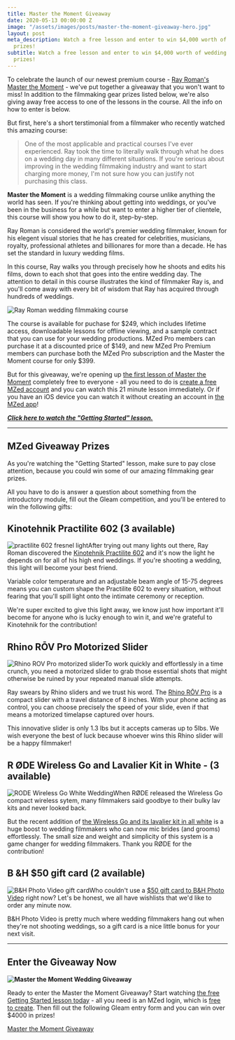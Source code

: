 ```yaml
---
title: Master the Moment Giveaway
date: 2020-05-13 00:00:00 Z
image: "/assets/images/posts/master-the-moment-giveaway-hero.jpg"
layout: post
meta_description: Watch a free lesson and enter to win $4,000 worth of wedding filmmaking
  prizes!
subtitle: Watch a free lesson and enter to win $4,000 worth of wedding filmmaking
  prizes!
---
```


To celebrate the launch of our newest premium course - [Ray Roman's Master the Moment](https://www.mzed.com/courses/ray-roman-master-the-moment-wedding-filmmaking-masterclass) \- we've put together a giveaway that you won't want to miss! In addition to the filmmaking gear prizes listed below, we're also giving away free access to one of the lessons in the course. All the info on how to enter is below.

But first, here's a short terstimonial from a filmmaker who recently watched this amazing course:

> One of the most applicable and practical courses I've ever experienced. Ray took the time to literally walk through what he does on a wedding day in many different situations. If you're serious about improving in the wedding filmmaking industry and want to start charging more money, I'm not sure how you can justify not purchasing this class.

  


**Master the Moment** is a wedding filmmaking course unlike anything the world has seen. If you're thinking about getting into weddings, or you've been in the business for a while but want to enter a higher tier of clientele, this course will show you how to do it, step-by-step.

Ray Roman is considered the world's premier wedding filmmaker, known for his elegent visual stories that he has created for celebrities, musicians, royalty, professional athletes and billionares for more than a decade. He has set the standard in luxury wedding films.

In this course, Ray walks you through precisely how he shoots and edits his films, down to each shot that goes into the entire wedding day. The attention to detail in this course illustrates the kind of filmmaker Ray is, and you'll come away with every bit of wisdom that Ray has acquired through hundreds of weddings.

![Ray Roman wedding filmmaking course](https://mzed-cdn1.sfo2.cdn.digitaloceanspaces.com/images/news/ray-roman-wedding-filmmaking-course.jpg)

The course is available for puchase for $249, which includes lifetime access, downloadable lessons for offline viewing, and a sample contract that you can use for your wedding productions. MZed Pro members can purchase it at a discounted price of $149, and new MZed Pro Premium members can purchase both the MZed Pro subscription and the Master the Moment course for only $399.

But for this giveaway, we're opening up [the first lesson of Master the Moment](https://www.mzed.com/courses/ray-roman-master-the-moment-wedding-filmmaking-masterclass/modules/1) completely free to everyone - all you need to do is [create a free MZed account](https://www.mzed.com/register) and you can watch this 21 minute lesson immediately. Or if you have an iOS device you can watch it without creating an account in [the MZed app](https://apps.apple.com/au/app/mzed/id1456561064)!

[_**Click here to watch the "Getting Started" lesson.**_](http://www.mzed.com/courses/ray-roman-master-the-moment-wedding-filmmaking-masterclass/modules/1)

* * *

## **MZed Giveaway Prizes**

As you're watching the "Getting Started" lesson, make sure to pay close attention, because you could win some of our amazing filmmaking gear prizes.

All you have to do is answer a question about something from the introductory module, fill out the Gleam competition, and you'll be entered to win the following gifts:

## **Kinotehnik Practilite 602 (3 available)**

  


![practilite 602 fresnel light](https://mzed-cdn1.sfo2.cdn.digitaloceanspaces.com/images/news/practilite-602.jpg)After trying out many lights out there, Ray Roman discovered the [Kinotehnik Practilite 602](https://www.bhphotovideo.com/c/product/1208021-REG/kinotehnik_pract602_practilite_602_smart_led.html) and it's now the light he depends on for all of his high end weddings. If you're shooting a wedding, this light will become your best friend.

Variable color temperature and an adjustable beam angle of 15-75 degrees means you can custom shape the Practilite 602 to every situation, without fearing that you'll spill light onto the intimate ceremony or reception.

We're super excited to give this light away, we know just how important it'll become for anyone who is lucky enough to win it, and we're grateful to Kinotehnik for the contribution!

  


## **Rhino RŌV Pro Motorized Slider**

  


![Rhino ROV Pro motorized slider](https://mzed-cdn1.sfo2.cdn.digitaloceanspaces.com/images/news/rhino-mov.jpg)To work quickly and effortlessly in a time crunch, you need a motorized slider to grab those essential shots that might otherwise be ruined by your repeated manual slide attempts.

Ray swears by Rhino sliders and we trust his word. The [Rhino RŌV Pro](https://www.bhphotovideo.com/c/product/1402164-REG/rhino_rov003_rov_pro_everyday_8.html) is a compact slider with a travel distance of 8 inches. With your phone acting as control, you can choose precisely the speed of your slide, even if that means a motorized timelapse captured over hours.

This innovative slider is only 1.3 lbs but it accepts cameras up to 5lbs. We wish everyone the best of luck because whoever wins this Rhino slider will be a happy filmmaker!

  


## **R ØDE Wireless Go and Lavalier Kit in White - (3 available)**

  


![RODE Wireless Go White Wedding](https://mzed-cdn1.sfo2.cdn.digitaloceanspaces.com/images/news/rode-wireless-go.jpg)When RØDE released the Wireless Go compact wireless sytem, many filmmakers said goodbye to their bulky lav kits and never looked back.

But the recent addition of [the Wireless Go and its lavalier kit in all white](https://www.bhphotovideo.com/c/product/1558297-REG/rode_wireless_go_compact_wireless.html) is a huge boost to wedding filmmakers who can now mic brides (and grooms) effortlessly. The small size and weight and simplicity of this system is a game changer for wedding filmmakers. Thank you RØDE for the contribution!

  


## **B &H $50 gift card (2 available)**

![B&H Photo Video gift card](https://mzed-cdn1.sfo2.cdn.digitaloceanspaces.com/images/news/bh-gift-card.jpg)Who couldn't use a [$50 gift card to B&H Photo Video](https://www.bhphotovideo.com/c/product/903233-REG/B_H_Photo_Video___50_Gift_Card.html) right now? Let's be honest, we all have wishlists that we'd like to order any minute now.

B&H Photo Video is pretty much where wedding filmmakers hang out when they're not shooting weddings, so a gift card is a nice little bonus for your next visit.

  


* * *

## **Enter the Giveaway Now**

**![Master the Moment Wedding Giveaway](https://mzed-cdn1.sfo2.cdn.digitaloceanspaces.com/images/news/master-the-moment-wedding-giveaway.jpg)**

Ready to enter the Master the Moment Giveaway? Start watching [the free Getting Started lesson today](http://www.mzed.com/courses/ray-roman-master-the-moment-wedding-filmmaking-masterclass/modules/1) \- all you need is an MZed login, which is [free to create](http://www.mzed.com/register). Then fill out the following Gleam entry form and you can win over $4000 in prizes!

 

[Master the Moment Giveaway](https://gleam.io/Ummi5/master-the-moment-giveaway)